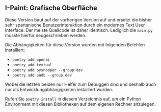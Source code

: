 I-Paint: Grafische Oberfläche
-----------------------------

Diese Version baut auf der vorherigen Version auf und ersetzt die bisher sehr
spartanische Benutzerinteraktion durch ein modernes Text User Interface. Der
meiste Quellcode ist daher identisch. Lediglich die `main.py` musste hierfür
neugeschrieben werden.

Die Abhängigkeiten für diese Version wurden mit folgenden Befehlen installiert:

 * `poetry add openai`
 * `poetry add textual`
 * `poetry add pysnooper --group dev`
 * `poetry add pudb --group dev`

Wobei die letzten beiden nur Helfer zum Debuggen sind und deshalb auch nur als
Entwicklungabhängigkeiten installiert wurden.

Rufen Sie `poetry install` in diesem Verzeichnis auf, um ein Python Environment
mit diesen Bibliotheken auf dem eigenen Rechner anzulegen.